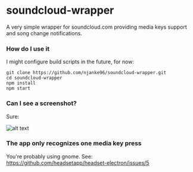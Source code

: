 # soundcloud-wrapper

A very simple wrapper for soundcloud.com providing media keys support and song
change notifications.

### How do I use it

I might configure build scripts in the future, for now:

```
git clone https://github.com/njanke96/soundcloud-wrapper.git
cd soundcloud-wrapper
npm install
npm start
```

### Can I see a screenshot?

Sure:

![alt text](http://i.imgur.com/yi5MHFS.png)

### The app only recognizes one media key press

You're probably using gnome. See: <https://github.com/headsetapp/headset-electron/issues/5>
